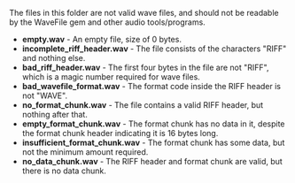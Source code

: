 The files in this folder are not valid wave files, and should not be readable by the WaveFile gem and other audio tools/programs.

* **empty.wav** - An empty file, size of 0 bytes.
* **incomplete_riff_header.wav** - The file consists of the characters "RIFF" and nothing else.
* **bad_riff_header.wav** - The first four bytes in the file are not "RIFF", which is a magic number required for wave files.
* **bad_wavefile_format.wav** - The format code inside the RIFF header is not "WAVE".
* **no_format_chunk.wav** - The file contains a valid RIFF header, but nothing after that.
* **empty_format_chunk.wav** - The format chunk has no data in it, despite the format chunk header indicating it is 16 bytes long.
* **insufficient_format_chunk.wav** - The format chunk has some data, but not the minimum amount required.
* **no_data_chunk.wav** - The RIFF header and format chunk are valid, but there is no data chunk.
